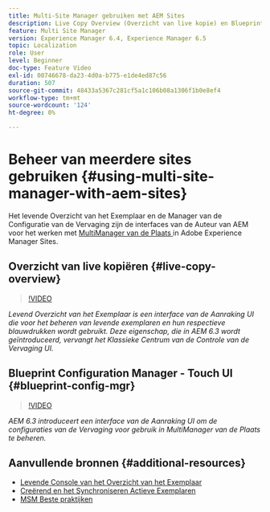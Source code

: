 ```yaml
---
title: Multi-Site Manager gebruiken met AEM Sites
description: Live Copy Overview (Overzicht van live kopie) en Blueprint Configuration Manager zijn interface met Touch UI voor het werken met beheer van meerdere sites.
feature: Multi Site Manager
version: Experience Manager 6.4, Experience Manager 6.5
topic: Localization
role: User
level: Beginner
doc-type: Feature Video
exl-id: 00746678-da23-4d0a-b775-e1de4ed87c56
duration: 507
source-git-commit: 48433a5367c281cf5a1c106b08a1306f1b0e8ef4
workflow-type: tm+mt
source-wordcount: '124'
ht-degree: 0%

---
```


# Beheer van meerdere sites gebruiken {#using-multi-site-manager-with-aem-sites}

Het levende Overzicht van het Exemplaar en de Manager van de Configuratie van de Vervaging zijn de interfaces van de Auteur van AEM voor het werken met [ MultiManager van de Plaats ](https://experienceleague.adobe.com/docs/experience-manager-cloud-service/content/sites/administering/reusing-content/msm-and-translation.html) in Adobe Experience Manager Sites.

## Overzicht van live kopiëren {#live-copy-overview}

>[!VIDEO](https://video.tv.adobe.com/v/17054?quality=12&learn=on)

*Levend Overzicht van het Exemplaar is een interface van de Aanraking UI die voor het beheren van levende exemplaren en hun respectieve blauwdrukken wordt gebruikt. Deze eigenschap, die in AEM 6.3 wordt geïntroduceerd, vervangt het Klassieke Centrum van de Controle van de Vervaging UI.*

## Blueprint Configuration Manager - Touch UI {#blueprint-config-mgr}

>[!VIDEO](https://video.tv.adobe.com/v/17056?quality=12&learn=on)

*AEM 6.3 introduceert een interface van de Aanraking UI om de configuraties van de Vervaging voor gebruik in MultiManager van de Plaats te beheren.*

## Aanvullende bronnen {#additional-resources}

* [ Levende Console van het Overzicht van het Exemplaar ](https://helpx.adobe.com/experience-manager/6-5/sites/administering/using/msm-livecopy-overview.html)
* [ Creërend en het Synchroniseren Actieve Exemplaren ](https://helpx.adobe.com/experience-manager/6-5/sites/administering/using/msm-livecopy.html)
* [ MSM Beste praktijken ](https://helpx.adobe.com/experience-manager/6-5/sites/administering/using/msm-best-practices.html)
